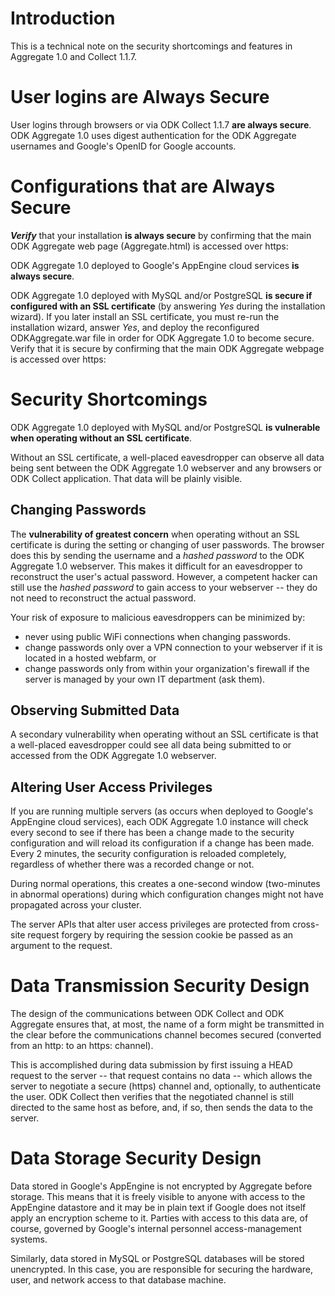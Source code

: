 # Introduction #

This is a technical note on the security shortcomings and features in Aggregate 1.0 and Collect 1.1.7.

# User logins are Always Secure #

User logins through browsers or via ODK Collect 1.1.7 **are always secure**. ODK Aggregate 1.0 uses digest authentication for the ODK Aggregate usernames and Google's OpenID for Google accounts.

# Configurations that are Always Secure #

**_Verify_** that your installation **is always secure** by confirming that the main ODK Aggregate web page (Aggregate.html) is accessed over https:

ODK Aggregate 1.0 deployed to Google's AppEngine cloud services **is always secure**.

ODK Aggregate 1.0 deployed with MySQL and/or PostgreSQL **is secure if configured with an SSL certificate** (by answering _Yes_ during the installation wizard).  If you later install an SSL certificate, you must re-run the installation wizard, answer _Yes_, and deploy the reconfigured ODKAggregate.war file in order for ODK Aggregate 1.0 to become secure.  Verify that it is secure by confirming that the main ODK Aggregate webpage is accessed over https:

# Security Shortcomings #

ODK Aggregate 1.0 deployed with MySQL and/or PostgreSQL **is vulnerable when operating without an SSL certificate**.

Without an SSL certificate, a well-placed eavesdropper can observe all data being sent between the ODK Aggregate 1.0 webserver and any browsers or ODK Collect application. That data will be plainly visible.

## Changing Passwords ##

The **vulnerability of greatest concern** when operating without an SSL certificate is during the setting or changing of user passwords.  The browser does this by sending the username and a _hashed password_ to the ODK Aggregate 1.0 webserver.  This makes it difficult for an eavesdropper to reconstruct the user's actual password. However, a competent hacker can still use the _hashed password_ to gain access to your webserver -- they do not need to reconstruct the actual password.

Your risk of exposure to malicious eavesdroppers can be minimized by:
  * never using public WiFi connections when changing passwords.
  * change passwords only over a VPN connection to your webserver if it is located in a hosted webfarm, or
  * change passwords only from within your organization's firewall if the server is managed by your own IT department (ask them).

## Observing Submitted Data ##

A secondary vulnerability when operating without an SSL certificate is that a well-placed eavesdropper could see all data being submitted to or accessed from the ODK Aggregate 1.0 webserver.

## Altering User Access Privileges ##

If you are running multiple servers (as occurs when deployed to Google's AppEngine cloud services), each ODK Aggregate 1.0 instance will check every second to see if there has been a change made to the security configuration and will reload its configuration if a change has been made.  Every 2 minutes, the security configuration is reloaded completely, regardless of whether there was a recorded change or not.

During normal operations, this creates a one-second window (two-minutes in abnormal operations) during which configuration changes might not have propagated across your cluster.

The server APIs that alter user access privileges are protected from cross-site request forgery by requiring the session cookie be passed as an argument to the request.

# Data Transmission Security Design #

The design of the communications between ODK Collect and ODK Aggregate ensures that, at most, the name of a form might be transmitted in the clear before the communications channel becomes secured (converted from an http: to an https: channel).

This is accomplished during data submission by first issuing a HEAD request to the server -- that request contains no data -- which allows the server to negotiate a secure (https) channel and, optionally, to authenticate the user.  ODK Collect then verifies that the negotiated channel is still directed to the same host as before, and, if so, then sends the data to the server.

# Data Storage Security Design #

Data stored in Google's AppEngine is not encrypted by Aggregate before storage.  This means that it is freely visible to anyone with access to the AppEngine datastore and it may be in plain text if Google does not itself apply an encryption scheme to it.  Parties with access to this data are, of course, governed by Google's internal personnel access-management systems.

Similarly, data stored in MySQL or PostgreSQL databases will be stored unencrypted.  In this case, you are responsible for securing the hardware, user, and network access to that database machine.